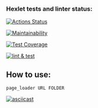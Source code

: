 ### Hexlet tests and linter status:

[![Actions Status](https://github.com/z17/python-project-lvl3/workflows/hexlet-check/badge.svg)](https://github.com/z17/python-project-lvl3/actions)

[![Maintainability](https://api.codeclimate.com/v1/badges/226469af83f0d956ee23/maintainability)](https://codeclimate.com/github/z17/python-project-lvl3/maintainability)

[![Test Coverage](https://api.codeclimate.com/v1/badges/226469af83f0d956ee23/test_coverage)](https://codeclimate.com/github/z17/python-project-lvl3/test_coverage)

[![lint & test](https://github.com/z17/python-project-lvl3/actions/workflows/lint.yml/badge.svg)](https://github.com/z17/python-project-lvl3/actions/workflows/lint.yml)

## How to use:
```
page_loader URL FOLDER
```



[![asciicast](https://asciinema.org/a/8HoZ5iSom7X5ce8ZChy9c3biL.svg)](https://asciinema.org/a/8HoZ5iSom7X5ce8ZChy9c3biL)
